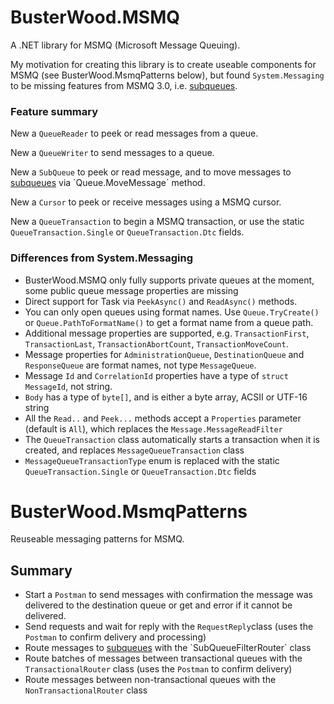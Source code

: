 # BusterWood.MSMQ

A .NET library for MSMQ (Microsoft Message Queuing).

My motivation for creating this library is to create useable components for MSMQ (see BusterWood.MsmqPatterns below), but found `System.Messaging` to be
missing features from MSMQ 3.0, i.e. [subqueues](https://msdn.microsoft.com/en-us/library/ms711414(v=vs.85).aspx).

### Feature summary

New a `QueueReader` to peek or read messages from a queue.

New a `QueueWriter` to send messages to a queue.

New a `SubQueue` to peek or read message, and to move messages to [subqueues](https://msdn.microsoft.com/en-us/library/ms711414(v=vs.85).aspx) via `Queue.MoveMessage` method.

New a `Cursor` to peek or receive messages using a MSMQ cursor.

New a `QueueTransaction` to begin a MSMQ transaction, or use the static `QueueTransaction.Single` or `QueueTransaction.Dtc` fields.

### Differences from System.Messaging

* BusterWood.MSMQ only fully supports private queues at the moment, some public queue message properties are missing
* Direct support for Task via `PeekAsync()` and `ReadAsync()` methods.
* You can only open queues using format names.  Use `Queue.TryCreate()` or `Queue.PathToFormatName()` to get a format name from a queue path.
* Additional message properties are supported, e.g. `TransactionFirst`, `TransactionLast`, `TransactionAbortCount`, `TransactionMoveCount`.
* Message properties for `AdministrationQueue`, `DestinationQueue` and `ResponseQueue` are format names, not type `MessageQueue`.
* Message `Id` and `CorrelationId` properties have a type of `struct MessageId`, not string.
* `Body` has a type of `byte[]`, and is either a byte array, ACSII or UTF-16 string
* All the `Read..` and `Peek...` methods accept a `Properties` parameter (default is `All`), which replaces the `Message.MessageReadFilter` 
* The `QueueTransaction` class automatically starts a transaction when it is created, and replaces `MessageQueueTransaction` class
* `MessageQueueTransactionType` enum is replaced with the static `QueueTransaction.Single` or `QueueTransaction.Dtc` fields

# BusterWood.MsmqPatterns

Reuseable messaging patterns for MSMQ.

## Summary

* Start a `Postman` to send messages with confirmation the message was delivered to the destination queue or get and error if it cannot be delivered.
* Send requests and wait for reply with the `RequestReply`class (uses the `Postman` to confirm delivery and processing)
* Route messages to [subqueues](https://msdn.microsoft.com/en-us/library/ms711414(v=vs.85).aspx) with the `SubQueueFilterRouter` class
* Route batches of messages between transactional queues with the `TransactionalRouter` class (uses the `Postman` to confirm delivery)
* Route messages between non-transactional queues with the `NonTransactionalRouter` class
